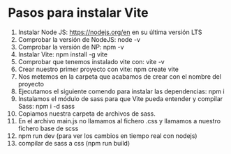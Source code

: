 # Pasos para instalar Vite
1. Instalar Node JS: https://nodejs.org/en en su última versión LTS
2. Comprobar la versión de NodeJS: node -v
3. Comprobar la versión de NP: npm -v
4. Instalar Vite: npm install -g vite
5. Comprobar que tenemos instalado vite con: vite -v
6. Crear nuestro primer proyecto con vite: npm create vite
7. Nos metemos en la carpeta que acabamos de crear con el nombre del proyecto
8. Ejecutamos el siguiente comendo para instalar las dependencias: npm i
9. Instalamos el módulo de sass para que Vite pueda entender y compilar Sass: npm i -d sass
10. Copiamos nuestra carpeta de archivos de sass.
11. En el archivo main.js no llamamos al fichero .css y llamamos a nuestro fichero base de scss
12. npm run dev (para ver los cambios en tiempo real con nodejs)
13. compilar de sass a css (npm run build)